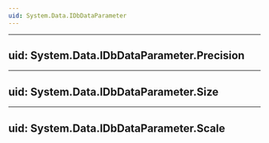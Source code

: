 ```yaml
---
uid: System.Data.IDbDataParameter
---
```


---
uid: System.Data.IDbDataParameter.Precision
---

---
uid: System.Data.IDbDataParameter.Size
---

---
uid: System.Data.IDbDataParameter.Scale
---
